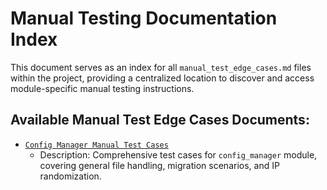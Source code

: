 # Manual Testing Documentation Index

This document serves as an index for all `manual_test_edge_cases.md` files within the project, providing a centralized location to discover and access module-specific manual testing instructions.

## Available Manual Test Edge Cases Documents:

*   [`Config Manager Manual Test Cases`](../../src/config_manager/manual_test_edge_cases.md)
    *   Description: Comprehensive test cases for `config_manager` module, covering general file handling, migration scenarios, and IP randomization.
